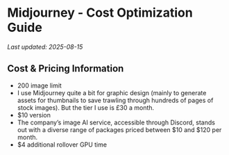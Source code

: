 # Midjourney - Cost Optimization Guide

*Last updated: 2025-08-15*

## Cost & Pricing Information

- 200 image limit
- I use Midjourney quite a bit for graphic design (mainly to generate assets for thumbnails to save trawling through hundreds of pages of stock images). But the tier I use is £30 a month.
- $10 version
- The company’s image AI service, accessible through Discord, stands out with a diverse range of packages priced between $10 and $120 per month.
- $4 additional rollover GPU time

